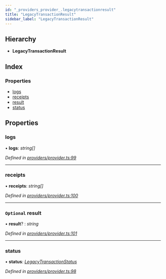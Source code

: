 ```yaml
---
id: "_providers_provider_.legacytransactionresult"
title: "LegacyTransactionResult"
sidebar_label: "LegacyTransactionResult"
---
```


## Hierarchy

* **LegacyTransactionResult**

## Index

### Properties

* [logs](_providers_provider_.legacytransactionresult.md#logs)
* [receipts](_providers_provider_.legacytransactionresult.md#receipts)
* [result](_providers_provider_.legacytransactionresult.md#optional-result)
* [status](_providers_provider_.legacytransactionresult.md#status)

## Properties

###  logs

• **logs**: *string[]*

*Defined in [providers/provider.ts:99](https://github.com/nearprotocol/nearlib/blob/5640fe9/src.ts/providers/provider.ts#L99)*

___

###  receipts

• **receipts**: *string[]*

*Defined in [providers/provider.ts:100](https://github.com/nearprotocol/nearlib/blob/5640fe9/src.ts/providers/provider.ts#L100)*

___

### `Optional` result

• **result**? : *string*

*Defined in [providers/provider.ts:101](https://github.com/nearprotocol/nearlib/blob/5640fe9/src.ts/providers/provider.ts#L101)*

___

###  status

• **status**: *[LegacyTransactionStatus](../enums/_providers_provider_.legacytransactionstatus.md)*

*Defined in [providers/provider.ts:98](https://github.com/nearprotocol/nearlib/blob/5640fe9/src.ts/providers/provider.ts#L98)*
